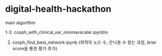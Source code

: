 # digital-health-hackathon

main algorithm

1-3. coxph_with_clinical_var_minmaxscaler.ipynb\n

2. coxph_find_best_network.ipynb (최적의 노드 수, 은닉층 수 찾는 과정, brier score을 통한 평가 추가)
